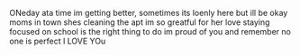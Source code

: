 ONeday ata time im getting better, sometimes its loenly here but ill be okay moms in town shes cleaning the apt im so greatful for her love staying focused on school is the right thing to do im proud of you and remember no one is perfect I LOVE YOu
